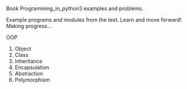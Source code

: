 Book Programming_in_python3 examples and problems.

Example programs and modules from the text. Learn and move forward! Making progress...


OOP 
1. Object
2. Class
3. Inheritance
4. Encapsulation
5. Abstraction
6. Polymorphism
